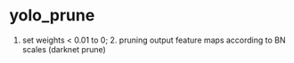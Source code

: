 # yolo_prune
1. set weights &lt; 0.01 to 0; 2. pruning output feature maps according to BN scales (darknet prune)
